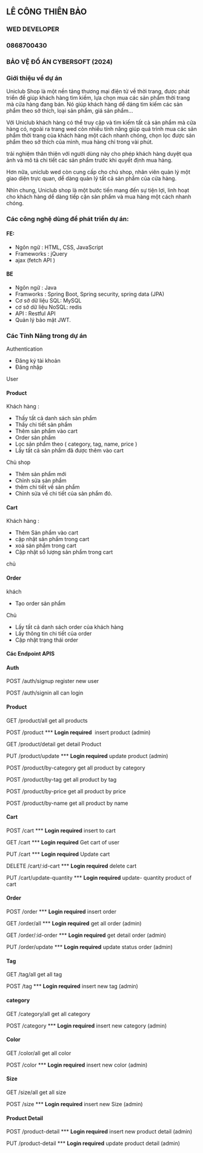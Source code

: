 ## LÊ CÔNG THIÊN BẢO 
### WED DEVELOPER 
### 0868700430
### BẢO VỆ ĐỒ ÁN CYBERSOFT (2024)


### Giới thiệu về dự án

Uniclub Shop là một nền tảng thương mại điện tử về thời trang,  được phát triển để giúp khách hàng tìm kiếm, lựa chọn mua các sản phẩm thời trang mà cửa hàng đang bán. Nó giúp khách hàng dể dáng tìm kiếm các sản phẩm theo sở thích, loại sản phẩm, giá sản phẩm… 

Với Uniclub khách hàng có thể truy cập và tìm kiếm tất cả sản phẩm mà cửa hàng có, ngoài ra trang wed còn nhiều tính năng giúp quá trình mua các sản phẩm thời trang của khách hàng một cách nhanh chóng, chọn lọc được sản phẩm theo sở thích của mình, mua hàng chỉ trong vài phút.

trải nghiệm thân thiện với người dùng này cho phép khách hàng duyệt qua ảnh và mô tả chi tiết các sản phẩm trước khi quyết định mua hàng.

Hơn nữa, uniclub wed còn cung cấp cho chủ shop, nhân viên quản lý một giao diện trực quan, dể dàng quản lý tất cả sản phẩm của cửa hàng. 

Nhìn chung, Uniclub shop là một bước tiến mang đến sự tiện lợi, linh hoạt cho khách hàng dể dàng tiếp cận sản phẩm và mua hàng một cách nhanh chóng. 

### Các công nghệ dùng để phát triển dự án:

#### FE:

- Ngôn ngữ :  HTML, CSS, JavaScript
- Frameworks : jQuery
- ajax (fetch API )

#### BE

- Ngôn ngữ : Java
- Framworks : Spring Boot, Spring security, spring data (JPA)
- Cơ sở dữ liệu SQL: MySQL
- cơ sở dữ liệu NoSQL: redis
- API : Restful API
- Quản lý bảo mật JWT.

### Các Tính Năng trong dự án 

Authentication 

- Đăng ký tài khoản
- Đăng nhập

User 

#### Product 

Khách hàng :

- Thấy tất cả danh sách sản phẩm
- Thấy chi tiết sản phẩm
- Thêm sản phẩm vào cart
- Order sản phẩm
- Lọc sản phẩm theo ( category, tag, name, price )
- Lấy tất cả sản phẩm đã được thêm vào cart

Chủ shop

- Thêm sản phẩm mới
- Chỉnh sửa sản phẩm
- thêm chi tiết về sản phẩm
- Chỉnh sửa về chi tiết của sản phẩm đó.

#### Cart 

Khách hàng :

- Thêm Sản phẩm vào cart
- cập nhật sản phẩm trong  cart
- xoá sản phẩm trong cart
- Cập nhật số lượng sản phẩm trong cart

chủ 

#### Order 

khách

- Tạo order sản phẩm

Chủ 

- Lấy tất cả danh sách order của khách hàng
- Lấy thông tin chi tiết của order
- Cập nhật trạng thái order

#### Các Endpoint APIS

#### Auth

POST            /auth/signup           register new user

POST            /auth/signin           all  can login

#### Product

GET           /product/all      get all products 

POST        /product        *** **Login required**      insert product  (admin)

GET       /product/detail    get detail Product 

PUT      /product/update  *** **Login required**    update product  (admin)

POST    /product/by-category  get all product by category 

POST       /product/by-tag     get all product by tag 

POST      /product/by-price   get all product by price 

POST     /product/by-name  get all product by name

#### Cart 

POST     /cart       *** **Login required**   insert to cart  

GET      /cart   *** **Login required**     Get cart of user 

PUT      /cart   *** **Login required**    Update cart 

DELETE   /cart/:id-cart   *** **Login required**     delete cart 

PUT      /cart/update-quantity     *** **Login required**     update- quantity product of cart 

#### Order

POST     /order      *** **Login required**   insert order 

GET       /order/all    *** **Login required**       get all order  (admin)

GET     /order/:id-order    *** **Login required**    get detail order (admin)

PUT    /order/update    *** **Login required**   update status order  (admin)

#### Tag 

GET    /tag/all  get all tag 

POST   /tag   *** **Login required**  insert new tag (admin) 

#### category 

GET    /category/all      get all category 

POST     /category   *** **Login required**   insert new category  (admin)

#### Color 

GET              /color/all       get all color 

POST           /color    *** **Login required**       insert new color  (admin) 

#### Size 

GET       /size/all    get all size 

POST     /size      *** **Login required**   insert new Size  (admin)

#### Product Detail 

POST      /product-detail      *** **Login required**    insert new product detail  (admin)

PUT      /product-detail         *** **Login required**     update product detail   (admin)